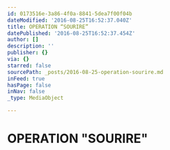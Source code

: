 ```yaml
---
id: 0173516e-3a86-4f0a-8841-5dea7f00f04b
dateModified: '2016-08-25T16:52:37.040Z'
title: OPERATION “SOURIRE”
datePublished: '2016-08-25T16:52:37.454Z'
author: []
description: ''
publisher: {}
via: {}
starred: false
sourcePath: _posts/2016-08-25-operation-sourire.md
inFeed: true
hasPage: false
inNav: false
_type: MediaObject

---
```

# OPERATION "SOURIRE"
